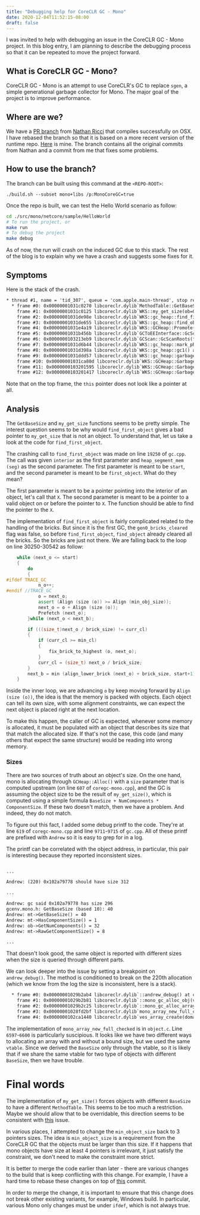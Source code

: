 ```yaml
---
title: "Debugging help for CoreCLR GC - Mono"
date: 2020-12-04T11:52:15-08:00
draft: false
---
```

I was invited to help with debugging an issue in the CoreCLR GC - Mono project. In this blog entry, I am planning to describe the debugging process so that it can be repeated to move the project forward.

## What is CoreCLR GC - Mono?
CoreCLR GC - Mono is an attempt to use CoreCLR's GC to replace `sgen`, a simple generational garbage collector for Mono. The major goal of the project is to improve performance.

## Where are we?
We have a [PR branch](https://github.com/dotnet/runtime/pull/43512) from [Nathan Ricci](https://github.com/naricc) that compiles successfully on OSX. I have rebased the branch so that it is based on a more recent version of the runtime repo. [Here](https://github.com/cshung/runtime/tree/private/coreclrgc-mono) is mine. The branch contains all the original commits from Nathan and a commit from me that fixes some problems.

## How to use the branch?
The branch can be built using this command at the `<REPO-ROOT>`:

`./build.sh --subset mono+libs /p:MonoCoreGC=true`

Once the repo is built, we can test the Hello World scenario as follow:

```bash
cd ./src/mono/netcore/sample/HelloWorld
# To run the project, or
make run
# To debug the project
make debug
```

As of now, the run will crash on the induced GC due to this stack. The rest of the blog is to explain why we have a crash and suggests some fixes for it.

## Symptoms

Here is the stack of the crash.
```txt
* thread #1, name = 'tid_307', queue = 'com.apple.main-thread', stop reason = signal SIGSEGV
  * frame #0: 0x00000001031c0270 libcoreclr.dylib`MethodTable::GetBaseSize(this=0x0000000000000010) at gcenv.mono.h:73:72
    frame #1: 0x00000001031c0125 libcoreclr.dylib`WKS::my_get_size(ob=0x000000010376f8a0) at gc.cpp:9707:26
    frame #2: 0x00000001031de98e libcoreclr.dylib`WKS::gc_heap::find_first_object(start="p?\x01", first_object="`\x11V\x03\x01") at gc.cpp:30529:33
    frame #3: 0x00000001031de655 libcoreclr.dylib`WKS::gc_heap::find_object(interior="p?\x01") at gc.cpp:19250:26
    frame #4: 0x00000001031e4a19 libcoreclr.dylib`WKS::GCHeap::Promote(ppObject=0x00007ffeefbf8d08, sc=0x00007ffeefbf7a78, flags=3) at gc.cpp:37497:18
    frame #5: 0x00000001031b456b libcoreclr.dylib`GCToEEInterface::GcScanRoots(fn=(libcoreclr.dylib`WKS::GCHeap::Promote(Object**, ScanContext*, unsigned int) at gc.cpp:37467), condemned=0, max_gen=2, sc=0x00007ffeefbf7a78)(Object**, ScanContext*, unsigned int), int, int, ScanContext*) at coregc-mono.cpp:1540:4
    frame #6: 0x0000000103213eb9 libcoreclr.dylib`GCScan::GcScanRoots(fn=(libcoreclr.dylib`WKS::GCHeap::Promote(Object**, ScanContext*, unsigned int) at gc.cpp:37467), condemned=0, max_gen=2, sc=0x00007ffeefbf7a78)(Object**, ScanContext*, unsigned int), int, int, ScanContext*) at gcscan.cpp:154:5
    frame #7: 0x00000001031d6b44 libcoreclr.dylib`WKS::gc_heap::mark_phase(condemned_gen_number=0, mark_only_p=NO) at gc.cpp:21592:9
    frame #8: 0x00000001031d398a libcoreclr.dylib`WKS::gc_heap::gc1() at gc.cpp:17531:13
    frame #9: 0x00000001031ddd57 libcoreclr.dylib`WKS::gc_heap::garbage_collect(n=0) at gc.cpp:19116:9
    frame #10: 0x00000001031ca80d libcoreclr.dylib`WKS::GCHeap::GarbageCollectGeneration(this=0x0000000100207b70, gen=0, reason=reason_induced) at gc.cpp:38922:9
    frame #11: 0x0000000103201595 libcoreclr.dylib`WKS::GCHeap::GarbageCollectTry(this=0x0000000100207b70, generation=0, low_memory_p=NO, mode=2) at gc.cpp:38180:12
    frame #12: 0x0000000103201417 libcoreclr.dylib`WKS::GCHeap::GarbageCollect(this=0x0000000100207b70, generation=0, low_memory_p=false, mode=2) at gc.cpp:38114:30
```

Note that on the top frame, the `this` pointer does not look like a pointer at all.

## Analysis
The `GetBaseSize` and `my_get_size` functions seems to be pretty simple. The interest question seems to be why would `find_first_object` gives a bad pointer to `my_get_size` that is not an object. To understand that, let us take a look at the code for `find_first_object`.

The crashing call to `find_first_object` was made on line `19250` of `gc.cpp`. The call was given `interior` as the first parameter and `heap_segment_mem (seg)` as the second parameter. The first parameter is meant to be `start`, and the second parameter is meant to be `first_object`. What do they mean?

The first parameter is meant to be a pointer pointing into the interior of an object, let's call that `X`. The second parameter is meant to be a pointer to a valid object on or before the pointer to `X`. The function should be able to find the pointer to the `X`.

The implementation of `find_first_object` is fairly complicated related to the handling of the bricks. But since it is the first GC, the `gen0_bricks_cleared` flag was false, so before `find_first_object`, `find_object` already cleared all the bricks. So the bricks are just not there. We are falling back to the loop on line 30250-30542 as follow:

```c++
    while (next_o <= start)
    {
        do
        {
#ifdef TRACE_GC
            n_o++;
#endif //TRACE_GC
            o = next_o;
            assert (Align (size (o)) >= Align (min_obj_size));
            next_o = o + Align (size (o));
            Prefetch (next_o);
        }while (next_o < next_b);

        if (((size_t)next_o / brick_size) != curr_cl)
        {
            if (curr_cl >= min_cl)
            {
                fix_brick_to_highest (o, next_o);
            }
            curr_cl = (size_t) next_o / brick_size;
        }
        next_b = min (align_lower_brick (next_o) + brick_size, start+1);
    }
```

Inside the inner loop, we are advancing `o` by keep moving forward by `Align (size (o))`, the idea is that the memory is packed with objects. Each object can tell its own size, with some alignment constraints, we can expect the next object is placed right at the next location. 

To make this happen, the caller of GC is expected, whenever some memory is allocated, it must be populated with an object that describes its size that that match the allocated size. If that's not the case, this code (and many others that expect the same structure) would be reading into wrong memory.

### Sizes
There are two sources of truth about an object's size. On the one hand, mono is allocating through `GCHeap::Alloc()` with a `size` parameter that is computed upstream (on line `607` of `coregc-mono.cpp`), and the GC is assuming the object size to be the result of `my_get_size()`, which is computed using a simple formula `BaseSize + NumComponents * ComponentSize`. If these two doesn't match, then we have a problem. And indeed, they do not match.

To figure out this fact, I added some debug printf to the code. They're at line `619` of `coregc-mono.cpp` and line `9711`-`9715` of `gc.cpp`. All of these printf are prefixed with `Andrew` so it is easy to grep for in a log.

The printf can be correlated with the object address, in particular, this pair is interesting because they reported inconsistent sizes.

```txt

...

Andrew: (220) 0x102a79778 should have size 312

...

Andrew: gc said 0x102a79778 has size 296
gcenv.mono.h: GetBaseSize (based 10): 40
Andrew: mt->GetBaseSize() = 40
Andrew: mt->HasComponentSize() = 1
Andrew: ob->GetNumComponents() = 32
Andrew: mt->RawGetComponentSize() = 8

...

```

That doesn't look good, the same object is reported with different sizes when the size is queried through different parts.

We can look deeper into the issue by setting a breakpoint on `andrew_debug()`. The method is conditioned to break on the 220th allocation (which we know from the log the size is inconsistent, here is a stack).

```txt
  * frame #0: 0x00000001029b2ab4 libcoreclr.dylib`::andrew_debug() at coregc-mono.cpp:588:2
    frame #1: 0x00000001029b2b81 libcoreclr.dylib`::mono_gc_alloc_obj(vtable=0x0000000100868090, size=312) at coregc-mono.cpp:617:3
    frame #2: 0x00000001029b2c25 libcoreclr.dylib`::mono_gc_alloc_array(vtable=0x0000000100868090, size=304, max_length=32, bounds_size=16) at coregc-mono.cpp:634:32
    frame #3: 0x00000001028fd2bf libcoreclr.dylib`mono_array_new_full_checked(domain=0x00000001003196d0, array_class=0x0000000100833bd0, lengths=0x00007ffeefbf2440, lower_bounds=0x0000000000000000, error=0x00007ffeefbf5db0) at object.c:6598:21
    frame #4: 0x0000000102ca1440 libcoreclr.dylib`ves_array_create(domain=0x00000001003196d0, klass=0x0000000100833bd0, param_count=2, values=0x00000001237000e0, error=0x00007ffeefbf5db0) at interp.c:1076:23
```

The implementation of `mono_array_new_full_checked` is in `object.c`. Line `6597`-`6600` is particularly suscipious. It looks like we have two different ways to allocating an array with and without a bound size, but we used the same `vtable`. Since we derived the `BaseSize` only through the vtable, so it is likely that if we share the same vtable for two type of objects with different `BaseSize`, then we have trouble.

# Final words
The implementation of `my_get_size()` forces objects with different `BaseSize` to have a different `MethodTable`. This seems to be too much a restriction. Maybe we should allow that to be overridable, this direction seems to be consistent with [this](https://github.com/dotnet/runtime/issues/12809) issue.

In various places, I attempted to change the `min_object_size` back to 3 pointers sizes. The idea is `min_object_size` is a requirement from the CoreCLR GC that the objects must be larger than this size. If it happens that mono objects have size at least 4 pointers is irrelevant, it just satisfy the constraint, we don't need to make the constraint more strict.

It is better to merge the code earlier than later - there are various changes to the build that is keep conflicting with this change. For example, I have a hard time to rebase these changes on top of [this](https://github.com/dotnet/runtime/commit/188a1ee22344f181224d38df91fa8d214b76a020) commit.

In order to merge the change, it is important to ensure that this change does not break other existing variants, for example, Windows build. In particular, various Mono only changes must be under `ifdef`, which is not always true.